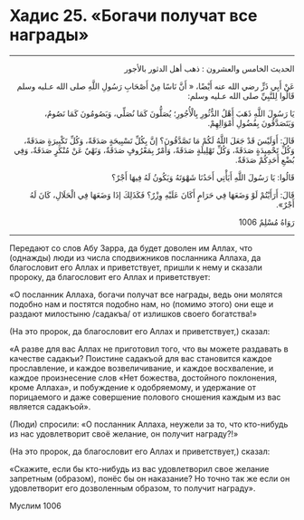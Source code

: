 <h1 class="hadith-header">Хадис 25. «Богачи получат все награды» </h1>

<hr>

<p class="arabic-text" dir="rtl">
الحديث الخامس والعشرون :
ذهب أهل الدثور بالأجور
</p>

<p class="arabic-text" dir="rtl">
عَنْ أَبِي ذَرٍّ رضي الله عنه أَيْضًا، « أَنَّ نَاسًا مِنْ أَصْحَابِ رَسُولِ اللَّهِ صلى الله عـليه وسلم قَالُوا لِلنَّبِيِّ صلى الله عـليه وسلم:
</p>

<p class="arabic-text" dir="rtl">
 يَا رَسُولَ اللَّهِ ذَهَبَ أَهْلُ الدُّثُورِ بِالْأُجُورِ؛ يُصَلُّونَ كَمَا نُصَلِّي، وَيَصُومُونَ كَمَا نَصُومُ، وَيَتَصَدَّقُونَ بِفُضُولِ أَمْوَالِهِمْ.
</p>

<p class="arabic-text" dir="rtl">
 قَالَ: أَوَلَيْسَ قَدْ جَعَلَ اللَّهُ لَكُمْ مَا تَصَّدَّقُونَ؟ إنَّ بِكُلِّ تَسْبِيحَةٍ صَدَقَةً، وَكُلِّ تَكْبِيرَةٍ صَدَقَةً، وَكُلِّ تَحْمِيدَةٍ صَدَقَةً، وَكُلِّ تَهْلِيلَةٍ صَدَقَةً، وَأَمْرٌ بِمَعْرُوفٍ صَدَقَةٌ، وَنَهْيٌ عَنْ مُنْكَرٍ صَدَقَةٌ، وَفِي بُضْعِ أَحَدِكُمْ صَدَقَةٌ.
</p>

<p class="arabic-text" dir="rtl">
 قَالُوا: يَا رَسُولَ اللَّهِ أَيَأْتِي أَحَدُنَا شَهْوَتَهُ وَيَكُونُ لَهُ فِيهَا أَجْرٌ؟
</p>

<p class="arabic-text" dir="rtl">
 قَالَ: أَرَأَيْتُمْ لَوْ وَضَعَهَا فِي حَرَامٍ أَكَانَ عَلَيْهِ وِزْرٌ؟ فَكَذَلِكَ إذَا وَضَعَهَا فِي الْحَلَالِ، كَانَ لَهُ أَجْرٌ». 
</p>

<p class="arabic-subtext" dir="rtl">
رَوَاهُ مُسْلِمٌ 1006
</p>

<hr>

<p class="russian-text">
Передают со слов Абу Зарра, да будет доволен им Аллах, что (однажды) люди из числа сподвижников посланника Аллаха, да благословит его Аллах и приветствует, пришли к нему и сказали пророку, да благословит его Аллах и приветствует: 
</p>

<p class="russian-text">
«O посланник Аллаха, богачи получат все награды, ведь они молятся подобно нам и постятся подобно нам, но (помимо этого) они еще и раздают милостыню /садакъа/ от излишков своего богатства!» 
</p>

<p class="russian-text">
(На это пророк, да благословит его Аллах и приветствует,) сказал: 
</p>

<p class="russian-text">
«A разве для вас Аллах не приготовил того, что вы можете раздавать в качестве садакъи? Поистинe садакъой для вас становится каждое прославление, и каждое возвеличивание, и каждое восхваление, и каждое произнесeние слов «Нет божества, достойного поклонения, кроме Аллаха», и побуждение к одобряемому, и удержание от порицаемого и даже совершение полового сношения каждым из вас является садакъой». 
</p>

<p class="russian-text">
(Люди) спросили: «О посланник Аллаха, неужели за то, что кто-нибудь из нас удовлетворит своё желание, он получит награду?!» 
</p>

<p class="russian-text">
(На это прoрок, да благословит его Аллах и приветствует,) сказал: 
</p>

<p class="russian-text">
«Скажите, если бы кто-нибудь из вас удовлетворил свое желание запретным (образом), понёс бы он наказание? Но точно так же если он удовлетворит его дозволенным образом, то получит награду».
</p>

<p class="russian-subtext">
Муслим 1006
</p>